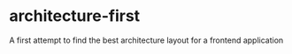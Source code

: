# architecture-first
A first attempt to find the best architecture layout for a frontend application
